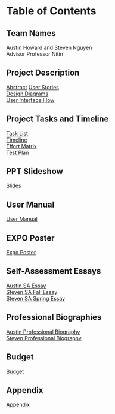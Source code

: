 # Table of Contents  
    
## Team Names    
Austin Howard and Steven Nguyen    
Advisor Professor Nitin   
   
## Project Description    
[Abstract](https://github.com/Howarat/Senior-Design-Project/blob/main/Appendix.md)
[User Stories](https://github.com/Howarat/Senior-Design-Project/blob/main/User_Stories.md)    
[Design Diagrams](https://github.com/Howarat/Senior-Design-Project/blob/main/Design%20Diagrams/DesignDiagram.pdf)    
[User Interface Flow](https://github.com/Howarat/Senior-Design-Project/blob/main/UserFlow.PNG)    

## Project Tasks and Timeline    
[Task List](https://github.com/Howarat/Senior-Design-Project/blob/main/Tasklist.md)    
[Timeline](https://github.com/Howarat/Senior-Design-Project/blob/main/Timeline.pdf)    
[Effort Matrix](https://github.com/Howarat/Senior-Design-Project/blob/main/EffortMatrix.pdf)    
[Test Plan](https://github.com/Howarat/Senior-Design-Project/blob/main/Test%20Plan.pdf)

## PPT Slideshow    
[Slides](https://docs.google.com/presentation/d/1wwn7idlGqVy3K3MOnffOkdKw0-vaAygg8YtdbmtXDr8/edit?usp=sharing)    
    
## User Manual    
[User Manual](https://github.com/Howarat/Senior-Design-Project/blob/main/User%20Manual.pdf)
    
## EXPO Poster    
[Expo Poster](https://github.com/Howarat/Senior-Design-Project/blob/main/poster.pdf)

## Self-Assessment Essays    
[Austin SA Essay](https://github.com/Howarat/Senior-Design-Project/blob/main/Capstone-Assessment-Austin.md)    
[Steven SA Fall Essay](https://github.com/Howarat/Senior-Design-Project/blob/main/Capstone-Assessment-Steven.md)   
[Steven SA Spring Essay](https://github.com/Howarat/Senior-Design-Project/blob/main/Capstone-Assessment-Spring-Steven.md)

## Professional Biographies    
[Austin Professional Biography](https://github.com/Howarat/Senior-Design-Project/blob/main/Professional-Biography-Austin_Howard-Clark.md)    
[Steven Professional Biography](https://github.com/Howarat/Senior-Design-Project/blob/main/Professional-Biography-Steven-Nguyen.md)    

## Budget
[Budget](https://github.com/Howarat/Senior-Design-Project/blob/main/Budget.md)    

## Appendix    
[Appendix](https://github.com/Howarat/Senior-Design-Project/blob/main/Appendix.md)
